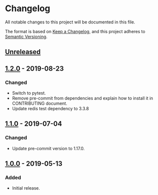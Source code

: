# Changelog
All notable changes to this project will be documented in this file.

The format is based on [Keep a Changelog](https://keepachangelog.com/en/1.0.0/),
and this project adheres to [Semantic Versioning](https://semver.org/spec/v2.0.0.html).

## [Unreleased]

## [1.2.0] - 2019-08-23
### Changed
- Switch to pytest.
- Remove pre-commit from dependencies and explain how to install it in CONTRIBUTING document.
- Update redis test dependency to 3.3.8

## [1.1.0] - 2019-07-04
### Changed
- Update pre-commit version to 1.17.0.

## [1.0.0] - 2019-05-13
### Added
- Initial release.

[Unreleased]: https://github.tools.digital.engie.com/GEM-Py/healthpy/compare/v1.2.0...HEAD
[1.2.0]: https://github.tools.digital.engie.com/GEM-Py/healthpy/compare/v1.1.0...v1.2.0
[1.1.0]: https://github.tools.digital.engie.com/GEM-Py/healthpy/compare/v1.0.0...v1.1.0
[1.0.0]: https://github.tools.digital.engie.com/GEM-Py/healthpy/releases/tag/v1.0.0
